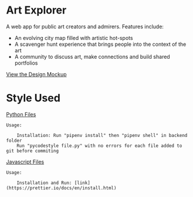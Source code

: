# Art Explorer

A web app for public art creators and admirers. Features include:

- An evolving city map filled with artistic hot-spots
- A scavenger hunt experience that brings people into the context of the art
- A community to discuss art, make connections and build shared portfolios

[View the Design Mockup](https://framer.com/share/Wireframing--gsKx6BvxCiPsUeIGlnqr/z3TC9SJ5A)


# Style Used
[Python Files](https://pycodestyle.pycqa.org/en/latest/index.html)
    
    Usage:
        
        Installation: Run "pipenv install" then "pipenv shell" in backend folder
        Run "pycodestyle file.py" with no errors for each file added to git before commiting

[Javascript Files](https://prettier.io/docs/en/index.html)
    
    Usage:
        
        Installation and Run: [link](https://prettier.io/docs/en/install.html)
